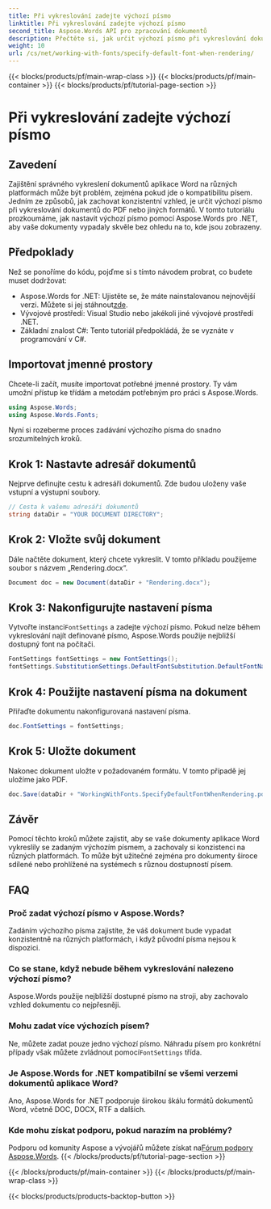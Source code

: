 ```yaml
---
title: Při vykreslování zadejte výchozí písmo
linktitle: Při vykreslování zadejte výchozí písmo
second_title: Aspose.Words API pro zpracování dokumentů
description: Přečtěte si, jak určit výchozí písmo při vykreslování dokumentů aplikace Word pomocí Aspose.Words for .NET. Zajistěte konzistentní vzhled dokumentu napříč platformami.
weight: 10
url: /cs/net/working-with-fonts/specify-default-font-when-rendering/
---
```


{{< blocks/products/pf/main-wrap-class >}}
{{< blocks/products/pf/main-container >}}
{{< blocks/products/pf/tutorial-page-section >}}

# Při vykreslování zadejte výchozí písmo

## Zavedení

Zajištění správného vykreslení dokumentů aplikace Word na různých platformách může být problém, zejména pokud jde o kompatibilitu písem. Jedním ze způsobů, jak zachovat konzistentní vzhled, je určit výchozí písmo při vykreslování dokumentů do PDF nebo jiných formátů. V tomto tutoriálu prozkoumáme, jak nastavit výchozí písmo pomocí Aspose.Words pro .NET, aby vaše dokumenty vypadaly skvěle bez ohledu na to, kde jsou zobrazeny.

## Předpoklady

Než se ponoříme do kódu, pojďme si s tímto návodem probrat, co budete muset dodržovat:

- Aspose.Words for .NET: Ujistěte se, že máte nainstalovanou nejnovější verzi. Můžete si jej stáhnout[zde](https://releases.aspose.com/words/net/).
- Vývojové prostředí: Visual Studio nebo jakékoli jiné vývojové prostředí .NET.
- Základní znalost C#: Tento tutoriál předpokládá, že se vyznáte v programování v C#.

## Importovat jmenné prostory

Chcete-li začít, musíte importovat potřebné jmenné prostory. Ty vám umožní přístup ke třídám a metodám potřebným pro práci s Aspose.Words.

```csharp
using Aspose.Words;
using Aspose.Words.Fonts;
```

Nyní si rozeberme proces zadávání výchozího písma do snadno srozumitelných kroků.

## Krok 1: Nastavte adresář dokumentů

Nejprve definujte cestu k adresáři dokumentů. Zde budou uloženy vaše vstupní a výstupní soubory.

```csharp
// Cesta k vašemu adresáři dokumentů
string dataDir = "YOUR DOCUMENT DIRECTORY";
```

## Krok 2: Vložte svůj dokument

Dále načtěte dokument, který chcete vykreslit. V tomto příkladu použijeme soubor s názvem „Rendering.docx“.

```csharp
Document doc = new Document(dataDir + "Rendering.docx");
```

## Krok 3: Nakonfigurujte nastavení písma

 Vytvořte instanci`FontSettings` a zadejte výchozí písmo. Pokud nelze během vykreslování najít definované písmo, Aspose.Words použije nejbližší dostupný font na počítači.

```csharp
FontSettings fontSettings = new FontSettings();
fontSettings.SubstitutionSettings.DefaultFontSubstitution.DefaultFontName = "Arial Unicode MS";
```

## Krok 4: Použijte nastavení písma na dokument

Přiřaďte dokumentu nakonfigurovaná nastavení písma.

```csharp
doc.FontSettings = fontSettings;
```

## Krok 5: Uložte dokument

Nakonec dokument uložte v požadovaném formátu. V tomto případě jej uložíme jako PDF.

```csharp
doc.Save(dataDir + "WorkingWithFonts.SpecifyDefaultFontWhenRendering.pdf");
```

## Závěr

Pomocí těchto kroků můžete zajistit, aby se vaše dokumenty aplikace Word vykreslily se zadaným výchozím písmem, a zachovaly si konzistenci na různých platformách. To může být užitečné zejména pro dokumenty široce sdílené nebo prohlížené na systémech s různou dostupností písem.


## FAQ

### Proč zadat výchozí písmo v Aspose.Words?
Zadáním výchozího písma zajistíte, že váš dokument bude vypadat konzistentně na různých platformách, i když původní písma nejsou k dispozici.

### Co se stane, když nebude během vykreslování nalezeno výchozí písmo?
Aspose.Words použije nejbližší dostupné písmo na stroji, aby zachovalo vzhled dokumentu co nejpřesněji.

### Mohu zadat více výchozích písem?
 Ne, můžete zadat pouze jedno výchozí písmo. Náhradu písem pro konkrétní případy však můžete zvládnout pomocí`FontSettings` třída.

### Je Aspose.Words for .NET kompatibilní se všemi verzemi dokumentů aplikace Word?
Ano, Aspose.Words for .NET podporuje širokou škálu formátů dokumentů Word, včetně DOC, DOCX, RTF a dalších.

### Kde mohu získat podporu, pokud narazím na problémy?
 Podporu od komunity Aspose a vývojářů můžete získat na[Fórum podpory Aspose.Words](https://forum.aspose.com/c/words/8).
{{< /blocks/products/pf/tutorial-page-section >}}

{{< /blocks/products/pf/main-container >}}
{{< /blocks/products/pf/main-wrap-class >}}

{{< blocks/products/products-backtop-button >}}
